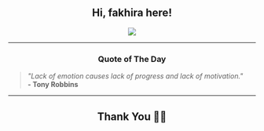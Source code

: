 <h2 align="center"> Hi, fakhira here!</h2>

<p align="center">
<a href="https://github.com/fakhiralkda" alt="github streak"><img src="https://dvst-streak.herokuapp.com/?user=fakhiralkda&theme=tokyonight&fire=DD472C"></a>
</p>

<hr>
<h3 align="center">Quote of The Day</h3>
<p align="center">
<blockquote>
<i>"Lack of emotion causes lack of progress and lack of motivation."</i>
<br>
<b>- Tony Robbins</b>
</blockquote>
</p>


<hr>
<h2 align="center">Thank You 🙏🏼</h2>
